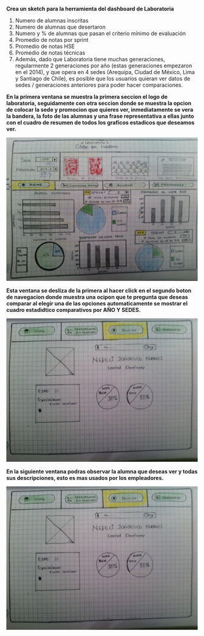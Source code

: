 

**Crea un sketch para la herramienta del dashboard de Laboratoria**


1. Numero de alumnas inscritas
2. Numero de alumnas que desertaron
3. Numero y % de alumnas que pasan el criterio mínimo de evaluación
4. Promedio de notas por sprint
5. Promedio de notas HSE
6. Promedio de notas técnicas
7. Además, dado que Laboratoria tiene muchas generaciones, regularmente 2 generaciones por año (estas generaciones empezaron en el 2014), y que opera en 4 sedes (Arequipa, Ciudad de México, Lima y Santiago de Chile), es posible que los usuarios quieran ver datos de sedes / generaciones anteriores para poder hacer comparaciones.

**En la primera ventana se muestra la primera seccion el logo de laboratoria, seguidamente con otra seccion donde se muestra la opcion de colocar la sede y promocion que quieres ver, inmediatamente se vera la bandera, la foto de las alumnas y una frase representativa a ellas junto con el cuadro de resumen de todos los graficos estadicos que deseamos ver.**

![recursos](images/parte1.jpg)

**Esta ventana se desliza de la primera al hacer click en el segundo boton de navegacion donde muestra una ocipon que te pregunta que deseas comparar al elegir una de las opciones automaticamente se mostrar el cuadro estadidtico comparativos por AÑO Y SEDES.**


![recursos](images/parte3.jpg)

**En la siguiente ventana podras observar la alumna que deseas ver y todas sus descripciones, esto es mas usados por los empleadores.**



![recursos](images/parte3.jpg)
